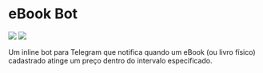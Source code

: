 # eBook Bot

[![](https://img.shields.io/pypi/v/python-telegram-bot)](https://pypi.org/project/python-telegram-bot/)
[![](https://img.shields.io/badge/license-mit-green)](https://github.com/giorgiobraz/eBook_bot/blob/master/LICENSE)

Um inline bot para Telegram que notifica quando um eBook (ou livro físico) cadastrado atinge um preço dentro do intervalo especificado.

